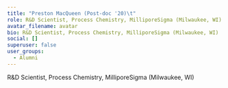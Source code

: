 ```yaml
---
title: "Preston MacQueen (Post-doc '20)\t"
role: R&D Scientist, Process Chemistry, MilliporeSigma (Milwaukee, WI)
avatar_filename: avatar
bio: R&D Scientist, Process Chemistry, MilliporeSigma (Milwaukee, WI)
social: []
superuser: false
user_groups:
  - Alumni
---
```

R&D Scientist, Process Chemistry, MilliporeSigma (Milwaukee, WI)
